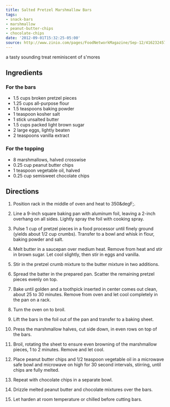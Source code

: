 ```yaml
---
title: Salted Pretzel Marshmallow Bars
tags:
- snack-bars
- marshmallow
- peanut-butter-chips
- chocolate-chips
date: '2012-09-01T15:32:25-05:00'
source: http://www.zinio.com/pages/FoodNetworkMagazine/Sep-12/416232457/pg-88
---
```

a tasty sounding treat reminiscent of s'mores



## Ingredients

###  For the bars

* 1.5 cups broken pretzel pieces
* 1.25 cups all-purpose flour
* 1.5 teaspoons baking powder
* 1 teaspoon kosher salt
* 1 stick unsalted butter
* 1.5 cups packed light brown sugar
* 2 large eggs, lightly beaten
* 2 teaspoons vanilla extract

###  For the topping

* 8 marshmallows, halved crosswise
* 0.25 cup peanut butter chips
* 1 teaspoon vegetable oil, halved
* 0.25 cup semisweet chocolate chips


## Directions
1.  Position rack in the middle of oven and heat to 350&degF;.

1.  Line a 9-inch square baking pan with aluminum foil, leaving a 2-inch overhang on all sides. Lightly spray the foil with cooking spray.

1.  Pulse 1 cup of pretzel pieces in a food processor until finely ground (yields about 1/2 cup crumbs). Transfer to a bowl and whisk in flour, baking powder and salt.

1.  Melt butter in a saucepan over medium heat. Remove from heat and stir in brown sugar. Let cool slightly, then stir in eggs and vanilla.

1.  Stir in the pretzel crumb mixture to the butter mixture in two additions.

1.  Spread the batter in the prepared pan. Scatter the remaining pretzel pieces evenly on top.

1.  Bake until golden and a toothpick inserted in center comes out clean, about 25 to 30 minutes. Remove from oven and let cool completely in the pan on a rack.

1.  Turn the oven on to broil.

1.  Lift the bars in the foil out of the pan and transfer to a baking sheet.

1.  Press the marshmallow halves, cut side down, in even rows on top of the bars.

1.  Broil, rotating the sheet to ensure even browning of the marshmallow pieces, 1 to 2 minutes. Remove and let cool.

1.  Place peanut butter chips and 1/2 teaspoon vegetable oil in a microwave safe bowl and microwave on high for 30 second intervals, stirring, until chips are fully melted.

1.  Repeat with chocolate chips in a separate bowl.

1.  Drizzle melted peanut butter and chocolate mixtures over the bars.

1.  Let harden at room temperature or chilled before cutting bars.
